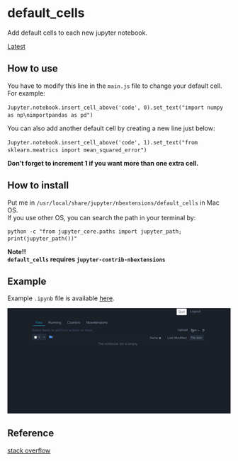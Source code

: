 # default_cells

Add default cells to each new jupyter notebook.

[Latest](https://github.com/ishibaki/jupyter_default_cells)

## How to use

You have to modify this line in the `main.js` file to change your default cell.  
For example:

`Jupyter.notebook.insert_cell_above('code', 0).set_text("import numpy as np\nimportpandas as pd")`

You can also add another default cell by creating a new line just below:

`Jupyter.notebook.insert_cell_above('code', 1).set_text("from sklearn.meatrics import mean_squared_error")`

**Don't forget to increment 1 if you want more than one extra cell.**

## How to install

Put me in `/usr/local/share/jupyter/nbextensions/default_cells` in Mac OS.  
If you use other OS, you can search the path in your terminal by:

```
python -c "from jupyter_core.paths import jupyter_path; print(jupyter_path())"
```

**Note!!**  
**`default_cells` requires `jupyter-contrib-nbextensions`**

## Example

Example `.ipynb` file is available [here](./example_default_cell.ipynb).

![](./media/sample_movie.gif)

## Reference

[stack overflow](https://stackoverflow.com/questions/36194865/configure-a-first-cell-by-default-in-jupyter-notebooks)
